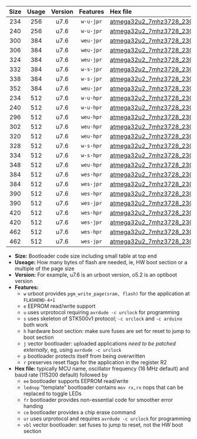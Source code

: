 |Size|Usage|Version|Features|Hex file|
|:-:|:-:|:-:|:-:|:--|
|234|256|u7.6|`w-u-jpr`|[atmega32u2_7mhz3728_230400bps_ur_vbl.hex](https://raw.githubusercontent.com/stefanrueger/urboot/main/atmega32u2_7mhz3728_230400bps_ur_vbl.hex)|
|240|256|u7.6|`w-u-jpr`|[atmega32u2_7mhz3728_230400bps_lednop_ur_vbl.hex](https://raw.githubusercontent.com/stefanrueger/urboot/main/atmega32u2_7mhz3728_230400bps_lednop_ur_vbl.hex)|
|300|384|u7.6|`weu-jpr`|[atmega32u2_7mhz3728_230400bps_ee_ur_vbl.hex](https://raw.githubusercontent.com/stefanrueger/urboot/main/atmega32u2_7mhz3728_230400bps_ee_ur_vbl.hex)|
|306|384|u7.6|`weu-jpr`|[atmega32u2_7mhz3728_230400bps_ee_lednop_ur_vbl.hex](https://raw.githubusercontent.com/stefanrueger/urboot/main/atmega32u2_7mhz3728_230400bps_ee_lednop_ur_vbl.hex)|
|324|384|u7.6|`weu-jpr`|[atmega32u2_7mhz3728_230400bps_ee_lednop_fr_ur_vbl.hex](https://raw.githubusercontent.com/stefanrueger/urboot/main/atmega32u2_7mhz3728_230400bps_ee_lednop_fr_ur_vbl.hex)|
|332|384|u7.6|`w-s-jpr`|[atmega32u2_7mhz3728_230400bps_vbl.hex](https://raw.githubusercontent.com/stefanrueger/urboot/main/atmega32u2_7mhz3728_230400bps_vbl.hex)|
|338|384|u7.6|`w-s-jpr`|[atmega32u2_7mhz3728_230400bps_lednop_vbl.hex](https://raw.githubusercontent.com/stefanrueger/urboot/main/atmega32u2_7mhz3728_230400bps_lednop_vbl.hex)|
|352|384|u7.6|`weu-jpr`|[atmega32u2_7mhz3728_230400bps_ee_lednop_fr_ce_ur_vbl.hex](https://raw.githubusercontent.com/stefanrueger/urboot/main/atmega32u2_7mhz3728_230400bps_ee_lednop_fr_ce_ur_vbl.hex)|
|234|512|u7.6|`w-u-hpr`|[atmega32u2_7mhz3728_230400bps_ur.hex](https://raw.githubusercontent.com/stefanrueger/urboot/main/atmega32u2_7mhz3728_230400bps_ur.hex)|
|240|512|u7.6|`w-u-hpr`|[atmega32u2_7mhz3728_230400bps_lednop_ur.hex](https://raw.githubusercontent.com/stefanrueger/urboot/main/atmega32u2_7mhz3728_230400bps_lednop_ur.hex)|
|296|512|u7.6|`weu-hpr`|[atmega32u2_7mhz3728_230400bps_ee_ur.hex](https://raw.githubusercontent.com/stefanrueger/urboot/main/atmega32u2_7mhz3728_230400bps_ee_ur.hex)|
|302|512|u7.6|`weu-hpr`|[atmega32u2_7mhz3728_230400bps_ee_lednop_ur.hex](https://raw.githubusercontent.com/stefanrueger/urboot/main/atmega32u2_7mhz3728_230400bps_ee_lednop_ur.hex)|
|320|512|u7.6|`weu-hpr`|[atmega32u2_7mhz3728_230400bps_ee_lednop_fr_ur.hex](https://raw.githubusercontent.com/stefanrueger/urboot/main/atmega32u2_7mhz3728_230400bps_ee_lednop_fr_ur.hex)|
|328|512|u7.6|`w-s-hpr`|[atmega32u2_7mhz3728_230400bps.hex](https://raw.githubusercontent.com/stefanrueger/urboot/main/atmega32u2_7mhz3728_230400bps.hex)|
|334|512|u7.6|`w-s-hpr`|[atmega32u2_7mhz3728_230400bps_lednop.hex](https://raw.githubusercontent.com/stefanrueger/urboot/main/atmega32u2_7mhz3728_230400bps_lednop.hex)|
|348|512|u7.6|`weu-hpr`|[atmega32u2_7mhz3728_230400bps_ee_lednop_fr_ce_ur.hex](https://raw.githubusercontent.com/stefanrueger/urboot/main/atmega32u2_7mhz3728_230400bps_ee_lednop_fr_ce_ur.hex)|
|384|512|u7.6|`wes-hpr`|[atmega32u2_7mhz3728_230400bps_ee.hex](https://raw.githubusercontent.com/stefanrueger/urboot/main/atmega32u2_7mhz3728_230400bps_ee.hex)|
|384|512|u7.6|`wes-jpr`|[atmega32u2_7mhz3728_230400bps_ee_vbl.hex](https://raw.githubusercontent.com/stefanrueger/urboot/main/atmega32u2_7mhz3728_230400bps_ee_vbl.hex)|
|390|512|u7.6|`wes-hpr`|[atmega32u2_7mhz3728_230400bps_ee_lednop.hex](https://raw.githubusercontent.com/stefanrueger/urboot/main/atmega32u2_7mhz3728_230400bps_ee_lednop.hex)|
|390|512|u7.6|`wes-jpr`|[atmega32u2_7mhz3728_230400bps_ee_lednop_vbl.hex](https://raw.githubusercontent.com/stefanrueger/urboot/main/atmega32u2_7mhz3728_230400bps_ee_lednop_vbl.hex)|
|420|512|u7.6|`wes-hpr`|[atmega32u2_7mhz3728_230400bps_ee_lednop_fr.hex](https://raw.githubusercontent.com/stefanrueger/urboot/main/atmega32u2_7mhz3728_230400bps_ee_lednop_fr.hex)|
|420|512|u7.6|`wes-jpr`|[atmega32u2_7mhz3728_230400bps_ee_lednop_fr_vbl.hex](https://raw.githubusercontent.com/stefanrueger/urboot/main/atmega32u2_7mhz3728_230400bps_ee_lednop_fr_vbl.hex)|
|462|512|u7.6|`wes-hpr`|[atmega32u2_7mhz3728_230400bps_ee_lednop_fr_ce.hex](https://raw.githubusercontent.com/stefanrueger/urboot/main/atmega32u2_7mhz3728_230400bps_ee_lednop_fr_ce.hex)|
|462|512|u7.6|`wes-jpr`|[atmega32u2_7mhz3728_230400bps_ee_lednop_fr_ce_vbl.hex](https://raw.githubusercontent.com/stefanrueger/urboot/main/atmega32u2_7mhz3728_230400bps_ee_lednop_fr_ce_vbl.hex)|

- **Size:** Bootloader code size including small table at top end
- **Useage:** How many bytes of flash are needed, ie, HW boot section or a multiple of the page size
- **Version:** For example, u7.6 is an urboot version, o5.2 is an optiboot version
- **Features:**
  + `w` urboot provides `pgm_write_page(sram, flash)` for the application at `FLASHEND-4+1`
  + `e` EEPROM read/write support
  + `u` uses urprotocol requiring `avrdude -c urclock` for programming
  + `s` uses skeleton of STK500v1 protocol; `-c urclock` and `-c arduino` both work
  + `h` hardware boot section: make sure fuses are set for reset to jump to boot section
  + `j` vector bootloader: uploaded applications *need to be patched externally*, eg, using `avrdude -c urclock`
  + `p` bootloader protects itself from being overwritten
  + `r` preserves reset flags for the application in the register R2
- **Hex file:** typically MCU name, oscillator frequency (16 MHz default) and baud rate (115200 default) followed by
  + `ee` bootloader supports EEPROM read/write
  + `lednop` "template" bootloader contains `mov rx,rx` nops that can be replaced to toggle LEDs
  + `fr` bootloader provides non-essential code for smoother error handing
  + `ce` bootloader provides a chip erase command
  + `ur` uses urprotocol and requires `avrdude -c urclock` for programming
  + `vbl` vector bootloader: set fuses to jump to reset, not the HW boot section
